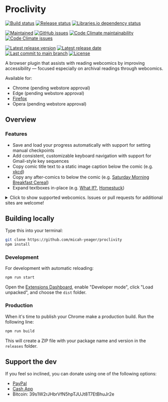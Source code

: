 # Proclivity

[![Build status](https://img.shields.io/github/workflow/status/micah-yeager/proclivity/Build%20and%20test)](https://github.com/micah-yeager/proclivity/actions/workflows/build-and-test.yml)
[![Release status](https://img.shields.io/github/workflow/status/micah-yeager/proclivity/Create%20release?label=release)](https://github.com/micah-yeager/proclivity/actions/workflows/create-release.yml)
[![Libraries.io dependency status](https://img.shields.io/librariesio/github/micah-yeager/proclivity)](https://libraries.io/github/micah-yeager/proclivity)

[![Maintained](https://img.shields.io/maintenance/yes/2021)](https://github.com/micah-yeager/proclivity/graphs/commit-activity)
[![GitHub issues](https://img.shields.io/github/issues/micah-yeager/proclivity)](https://github.com/micah-yeager/proclivity/issues)
[![Code Climate maintainability](https://img.shields.io/codeclimate/maintainability-percentage/micah-yeager/proclivity)](https://codeclimate.com/github/micah-yeager/proclivity)
[![Code Climate issues](https://img.shields.io/codeclimate/issues/micah-yeager/proclivity?label=code%20climate%20issues)](https://codeclimate.com/github/micah-yeager/proclivity/issues)

[![Latest release version](https://img.shields.io/github/v/release/micah-yeager/proclivity)](https://github.com/micah-yeager/proclivity/releases)
[![Latest release date](https://img.shields.io/github/release-date/micah-yeager/proclivity)](https://github.com/micah-yeager/proclivity/releases)
[![Last commit to main branch](https://img.shields.io/github/last-commit/micah-yeager/proclivity/main)](https://github.com/micah-yeager/proclivity/commits/main)
[![License](https://img.shields.io/github/license/micah-yeager/proclivity)](https://github.com/micah-yeager/proclivity/blob/main/LICENSE.md)

A browser plugin that assists with reading webcomics by improving accessibility
— focused especially on archival readings through webcomics.

Available for:
- Chrome (pending webstore approval)
- Edge (pending webstore approval)
- [Firefox](https://addons.mozilla.org/en-US/firefox/addon/proclivity/)
- Opera (pending webstore approval)

## Overview

### Features

- Save and load your progress automatically with support for setting manual
  checkpoints
- Add consistent, customizable keyboard navigation with support for Gmail-style
  key sequences
- Copy comic title text to a static image caption below the comic (e.g.
  [xkcd](https://xkcd.com))
- Copy any after-comics to below the comic (e.g.
  [Saturday Morning Breakfast Cereal](https://smbc-comics.com))
- Expand textboxes in-place (e.g. [What If?](https://what-if.xkcd.com),
  [Homestuck](https://homestuck.com))

<details>
  <summary>Click to show supported webcomics. Issues or pull requests for additional sites are welcome!</summary>

  ### Supported webcomics

  - [A Softer World](https://asofterworld.com/)
  - [Beefpaper](http://beefpaper.com/)
  - [Buttercup Festival](http://www.buttercupfestival.com/)
  - [Buttersafe](https://www.buttersafe.com/)
  - [Bunny](http://www.bunny-comic.com/)
  - [Collected Curios](https://collectedcurios.com/)
  - [Daisy Owl](https://daisyowl.com/)
  - [diesel sweeties](https://www.dieselsweeties.com/)
  - [Dinosaur Comics](https://qwantz.com/)
  - [Doodle for Food](https://www.doodleforfood.com/)
  - [Dr. McNinja](http://drmcninja.com/)
  - [Dresden Codak](https://dresdencodak.com/)
  - [Dumbing of Age](https://www.dumbingofage.com/)
  - [Gunnerkrigg Court](https://www.gunnerkrigg.com/)
  - [Hark! A Vagrant](http://www.harkavagrant.com/)
  - [Homestuck](https://www.homestuck.com/)
  - [Johnny Wander](http://www.johnnywander.com/)
  - [Junior Scientist Power Hour](https://www.jspowerhour.com/)
  - [Lackadaisy Cats](https://lackadaisycats.com/)
  - [Oglaf](https://www.oglaf.com/) (NSFW)
  - [Paradox Space](http://hs.hiveswap.com/paradoxspace/index.php)
  - [Poorly Drawn Lines](https://poorlydrawnlines.com/)
  - [Prequel](https://www.prequeladventure.com/)
  - [Questionable Content](https://www.questionablecontent.net/)
  - [Romantically Apocalyptic](https://romanticallyapocalyptic.com/)
  - [Sam & Fuzzy](https://www.samandfuzzy.com/)
  - [Saturday Morning Breakfast Cereal](https://www.smbc-comics.com/)
  - [Scenes from a Multiverse](https://amultiverse.com/)
  - [Something Positive](https://somethingpositive.net/)
  - [The Perry Bible Fellowship](https://pbfcomics.com/)
  - [Three Word Phrase](http://threewordphrase.com/)
  - [What If?](https://what-if.xkcd.com/)
  - [Wilde Life](https://www.wildelifecomic.com/)
  - [Wondermark](http://wondermark.com/)
  - [xkcd](https://xkcd.com/)
</details>

## Building locally

Type this into your terminal:

```sh
git clone https://github.com/micah-yeager/proclivity
npm install
```

### Development

For development with automatic reloading:

```sh
npm run start
```

Open the [Extensions Dashboard](chrome://extensions), enable "Developer mode",
click "Load unpacked", and choose the `dist` folder.

### Production

When it's time to publish your Chrome make a production build. Run the following
line:

```sh
npm run build
```

This will create a ZIP file with your package name and version in the `releases`
folder.

## Support the dev

If you feel so inclined, you can donate using one of the following options:

- [PayPal](https://paypal.me/MicahHummert)
- [Cash App](https://cash.app/$micahyeagers)
- Bitcoin: 39s1W2rJHbrVfN5hpTJUJt8T7EtBhuJr2e

